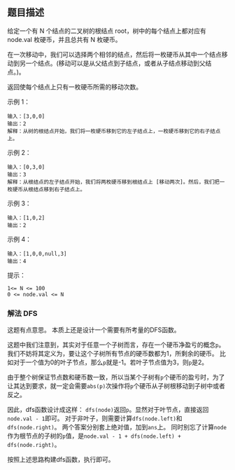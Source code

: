 ## 题目描述
给定一个有 N 个结点的二叉树的根结点 root，树中的每个结点上都对应有 node.val 枚硬币，并且总共有 N 枚硬币。

在一次移动中，我们可以选择两个相邻的结点，然后将一枚硬币从其中一个结点移动到另一个结点。(移动可以是从父结点到子结点，或者从子结点移动到父结点。)。

返回使每个结点上只有一枚硬币所需的移动次数。

示例 1：
```
输入：[3,0,0]
输出：2
解释：从树的根结点开始，我们将一枚硬币移到它的左子结点上，一枚硬币移到它的右子结点上。
```
示例 2：
```
输入：[0,3,0]
输出：3
解释：从根结点的左子结点开始，我们将两枚硬币移到根结点上 [移动两次]。然后，我们把一枚硬币从根结点移到右子结点上。
```
示例 3：
```
输入：[1,0,2]
输出：2
```
示例 4：
```
输入：[1,0,0,null,3]
输出：4
```

提示：
```
1<= N <= 100
0 <= node.val <= N
```

### 解法 DFS
这题有点意思。
本质上还是设计一个需要有所考量的DFS函数。

这题中我们注意到，其实对于任意一个子树而言，存在一个硬币净盈亏的概念`p`。
我们不妨将其定义为，要让这个子树所有节点的硬币数都为1，所剩余的硬币。
比如对于一个值为0的叶子节点，那么`p`就是-1。若叶子节点值为3，则`p`是2。

由于整个树保证节点数和硬币数一致，所以当某个子树有`p`个硬币的盈亏时，为了让其达到要求，就一定会需要`abs(p)`次操作将`p`个硬币从子树根移动到子树中或者反之。

因此，dfs函数设计成这样：
`dfs(node)`返回`p`。显然对于叶节点，直接返回`node.val - 1`即可。
对于非叶子，则需要计算`dfs(node.left)`和`dfs(node.right)`。
两个答案分别套上绝对值，加到`ans`上。
同时别忘了计算`node`作为根节点的子树的`p`值，是`node.val - 1 + dfs(node.left) + dfs(node.right)`。

按照上述思路构建dfs函数，执行即可。